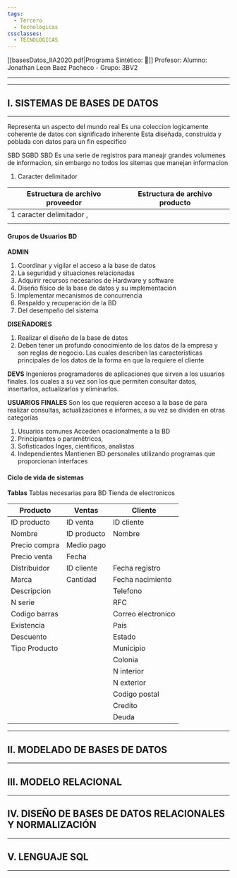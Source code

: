 ```yaml
---
tags:
  - Tercero
  - Tecnologicas
cssclasses:
  - TECNOLOGICAS
---
```

[[basesDatos_IIA2020.pdf|Programa Sintético: 📄]]
Profesor: 
Alumno: Jonathan Leon Baez Pacheco - Grupo: 3BV2
____
____
## I.  SISTEMAS DE BASES DE DATOS
---
Representa un aspecto del mundo real
Es una coleccion logicamente coherente de datos con significado inherente
Esta diseñada, construida y poblada con datos para un fin especifico

SBD SGBD
SBD Es una serie de registros para maneajr grandes volumenes de informacion, sin embargo no todos los sitemas que manejan informacion

1. Caracter delimitador

| Estructura de archivo proveedor | Estructura de archivo producto |
| ------------------------------- | ------------------------------ |
| 1 caracter delimitador ,        |                                |
|                                 |                                |

#### Grupos de Usuarios BD

__ADMIN__
1. Coordinar y vigilar el acceso a la base de datos
2. La seguridad y situaciones relacionadas
3. Adquirir recursos necesarios de Hardware y software
4. Diseño físico de la base de datos y su implementación
5. Implementar mecanismos de concurrencia
6. Respaldo y recuperación de la BD
7. Del desempeño del sistema

__DISEÑADORES__
1. Realizar el diseño de la base de datos
2. Deben tener un profundo conocimiento de los datos de la empresa y son reglas de negocio. Las cuales describen las características principales de los datos de la forma en que la requiere el cliente

__DEVS__
Ingenieros programadores de aplicaciones que sirven a los usuarios finales. los cuales a su vez son los que permiten consultar datos, insertarlos, actualizarlos y eliminarlos.

__USUARIOS FINALES__
Son los que requieren acceso a la base de para realizar consultas, actualizaciones e informes, a su vez se dividen en otras categorías
1. Usuarios comunes Acceden ocacionalmente a la BD 
2. Principiantes o paramétricos, 
3. Sofisticados Inges, cientificos, analistas
4. Independientes Mantienen BD personales utilizando programas que proporcionan interfaces

#### Ciclo de vida de sistemas

__Tablas__
Tablas necesarias para BD Tienda de electronicos

| Producto      | Ventas      | Cliente            |
| ------------- | ----------- | ------------------ |
| ID producto   | ID venta    | ID cliente         |
| Nombre        | ID producto | Nombre             |
| Precio compra | Medio pago  |                    |
| Precio venta  | Fecha       |                    |
| Distribuidor  | ID cliente  | Fecha registro     |
| Marca         | Cantidad    | Fecha nacimiento   |
| Descripcion   |             | Telefono           |
| N serie       |             | RFC                |
| Codigo barras |             | Correo electronico |
| Existencia    |             | Pais               |
| Descuento     |             | Estado             |
| Tipo Producto |             | Municipio          |
|               |             | Colonia            |
|               |             | N interior         |
|               |             | N exterior         |
|               |             | Codigo postal      |
|               |             | Credito            |
|               |             | Deuda              |






____
## II.  MODELADO DE BASES DE DATOS
____
## III.  MODELO RELACIONAL
____
## IV.  DISEÑO DE BASES DE DATOS RELACIONALES Y NORMALIZACIÓN
____
## V.  LENGUAJE SQL
---


